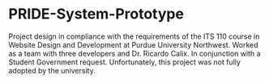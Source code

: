 # PRIDE-System-Prototype
Project design in compliance with the requirements of the ITS 110 course in Website Design and Development at Purdue University Northwest. Worked as a team with three developers and Dr. Ricardo Calix. In conjunction with a Student Government request. Unfortunately, this project was not fully adopted by the university.
